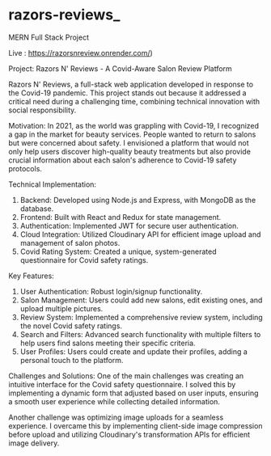 # razors-reviews_
MERN Full Stack Project

Live : https://razorsnreview.onrender.com/)

Project: Razors N' Reviews - A Covid-Aware Salon Review Platform

 Razors N' Reviews, a full-stack web application developed in response to the Covid-19 pandemic. This project stands out because it addressed a critical need during a challenging time, combining technical innovation with social responsibility.

Motivation:
In 2021, as the world was grappling with Covid-19, I recognized a gap in the market for beauty services. People wanted to return to salons but were concerned about safety. I envisioned a platform that would not only help users discover high-quality beauty treatments but also provide crucial information about each salon's adherence to Covid-19 safety protocols.

Technical Implementation:
1. Backend: Developed using Node.js and Express, with MongoDB as the database.
2. Frontend: Built with React and Redux for state management.
3. Authentication: Implemented JWT for secure user authentication.
4. Cloud Integration: Utilized Cloudinary API for efficient image upload and management of salon photos.
5. Covid Rating System: Created a unique, system-generated questionnaire for Covid safety ratings.

Key Features:
1. User Authentication: Robust login/signup functionality.
2. Salon Management: Users could add new salons, edit existing ones, and upload multiple pictures.
3. Review System: Implemented a comprehensive review system, including the novel Covid safety ratings.
4. Search and Filters: Advanced search functionality with multiple filters to help users find salons meeting their specific criteria.
5. User Profiles: Users could create and update their profiles, adding a personal touch to the platform.

Challenges and Solutions:
One of the main challenges was creating an intuitive interface for the Covid safety questionnaire. I solved this by implementing a dynamic form that adjusted based on user inputs, ensuring a smooth user experience while collecting detailed information.

Another challenge was optimizing image uploads for a seamless experience. I overcame this by implementing client-side image compression before upload and utilizing Cloudinary's transformation APIs for efficient image delivery.

